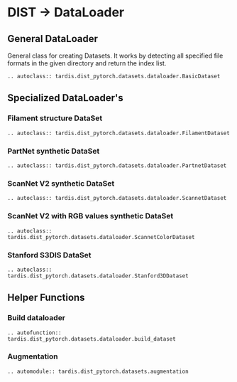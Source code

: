 # DIST -> DataLoader
## General DataLoader
General class for creating Datasets. It works by detecting all specified 
file formats in the given directory and return the index list.

```{eval-rst}
.. autoclass:: tardis.dist_pytorch.datasets.dataloader.BasicDataset
```

## Specialized DataLoader's
### Filament structure DataSet
```{eval-rst}
.. autoclass:: tardis.dist_pytorch.datasets.dataloader.FilamentDataset
```

### PartNet synthetic DataSet
```{eval-rst}
.. autoclass:: tardis.dist_pytorch.datasets.dataloader.PartnetDataset
```

### ScanNet V2 synthetic DataSet
```{eval-rst}
.. autoclass:: tardis.dist_pytorch.datasets.dataloader.ScannetDataset
```

### ScanNet V2 with RGB values synthetic DataSet
```{eval-rst}
.. autoclass:: tardis.dist_pytorch.datasets.dataloader.ScannetColorDataset
```

### Stanford S3DIS DataSet
```{eval-rst}
.. autoclass:: tardis.dist_pytorch.datasets.dataloader.Stanford3DDataset
```

## Helper Functions
### Build dataloader
```{eval-rst}
.. autofunction:: tardis.dist_pytorch.datasets.dataloader.build_dataset
```

### Augmentation
```{eval-rst}
.. automodule:: tardis.dist_pytorch.datasets.augmentation
```